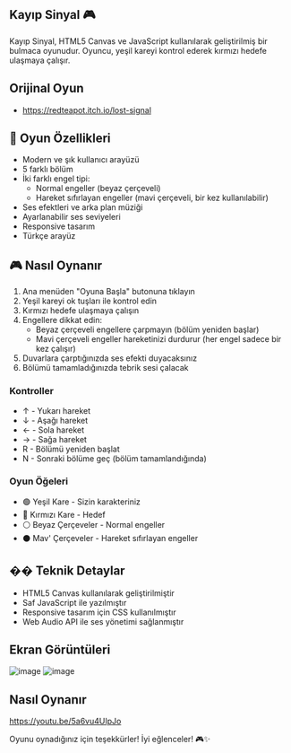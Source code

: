 ## Kayıp Sinyal 🎮

Kayıp Sinyal, HTML5 Canvas ve JavaScript kullanılarak geliştirilmiş bir bulmaca oyunudur. Oyuncu, yeşil kareyi kontrol ederek kırmızı hedefe ulaşmaya çalışır.

## Orijinal Oyun

- https://redteapot.itch.io/lost-signal

## 🎯 Oyun Özellikleri

- Modern ve şık kullanıcı arayüzü
- 5 farklı bölüm
- İki farklı engel tipi:
  - Normal engeller (beyaz çerçeveli)
  - Hareket sıfırlayan engeller (mavi çerçeveli, bir kez kullanılabilir)
- Ses efektleri ve arka plan müziği
- Ayarlanabilir ses seviyeleri
- Responsive tasarım
- Türkçe arayüz

## 🎮 Nasıl Oynanır

1. Ana menüden "Oyuna Başla" butonuna tıklayın
2. Yeşil kareyi ok tuşları ile kontrol edin
3. Kırmızı hedefe ulaşmaya çalışın
4. Engellere dikkat edin:
   - Beyaz çerçeveli engellere çarpmayın (bölüm yeniden başlar)
   - Mavi çerçeveli engeller hareketinizi durdurur (her engel sadece bir kez çalışır)
5. Duvarlara çarptığınızda ses efekti duyacaksınız
6. Bölümü tamamladığınızda tebrik sesi çalacak

### Kontroller

- ↑ - Yukarı hareket
- ↓ - Aşağı hareket
- ← - Sola hareket
- → - Sağa hareket
- R - Bölümü yeniden başlat
- N - Sonraki bölüme geç (bölüm tamamlandığında)

### Oyun Öğeleri

- 🟢 Yeşil Kare - Sizin karakteriniz
- 🔴 Kırmızı Kare - Hedef
- ⚪ Beyaz Çerçeveler - Normal engeller
- ⚫ Mav' Çerçeveler - Hareket sıfırlayan engeller

## ��️ Teknik Detaylar

- HTML5 Canvas kullanılarak geliştirilmiştir
- Saf JavaScript ile yazılmıştır
- Responsive tasarım için CSS kullanılmıştır
- Web Audio API ile ses yönetimi sağlanmıştır


## Ekran Görüntüleri

![image](https://github.com/user-attachments/assets/d9615829-a067-49fe-8e90-f59f1238b74c)
![image](https://github.com/user-attachments/assets/3593eda1-7fc0-44c9-87a6-ea0033304426)

## Nasıl Oynanır
https://youtu.be/5a6vu4UIpJo

Oyunu oynadığınız için teşekkürler! İyi eğlenceler! 🎮✨ 
